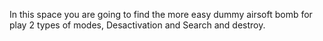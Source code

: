 In this space you are going to find the more easy dummy airsoft bomb for play 2 types of modes, Desactivation and Search and destroy. 
